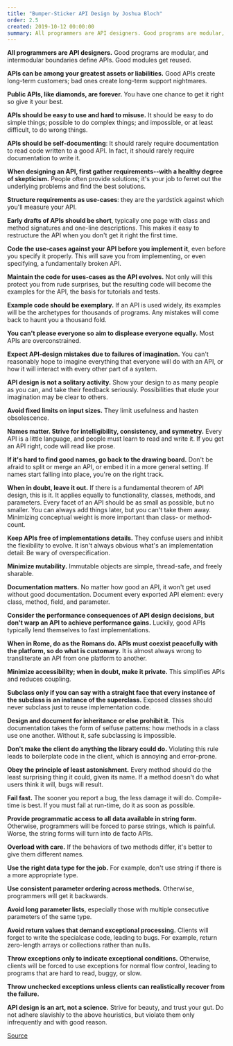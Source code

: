 ```yaml
---
title: "Bumper-Sticker API Design by Joshua Bloch"
order: 2.5
created: 2019-10-12 00:00:00
summary: All programmers are API designers. Good programs are modular, and intermodular boundaries define APIs. Good modules get reused...
---
```


**All programmers are API designers.** Good programs are modular, and intermodular boundaries define APIs. Good modules get reused.

<!--preview-->

**APIs can be among your greatest assets or liabilities.** Good APIs create long-term customers; bad ones create long-term support nightmares.

**Public APIs, like diamonds, are forever.** You have one chance to get it right so give it your best.

**APIs should be easy to use and hard to misuse.** It should be easy to do simple things; possible to do complex things; and impossible, or at least difficult, to do wrong things.

**APIs should be self-documenting**: It should rarely require documentation to read code written to a good API. In fact, it should rarely require documentation to write it.

**When designing an API, first gather requirements--with a healthy degree of skepticism.** People often provide solutions; it's your job to ferret out the underlying problems and find the best solutions.

**Structure requirements as use-cases**: they are the yardstick against which you'll measure your API.

**Early drafts of APIs should be short**, typically one page with class and method signatures and one-line descriptions. This makes it easy to restructure the API when you don't get it right the first time.

**Code the use-cases against your API before you implement it**, even before you specify it properly. This will save you from implementing, or even specifying, a fundamentally broken API.

**Maintain the code for uses-cases as the API evolves.** Not only will this protect you from rude surprises, but the resulting code will become the examples for the API, the basis for tutorials and tests.

**Example code should be exemplary.** If an API is used widely, its examples will be the archetypes for thousands of programs. Any mistakes will come back to haunt you a thousand fold.

**You can't please everyone so aim to displease everyone equally.** Most APIs are overconstrained.

**Expect API-design mistakes due to failures of imagination.** You can't reasonably hope to imagine everything that everyone will do with an API, or how it will interact with every other part of a system.

**API design is not a solitary activity.** Show your design to as many people as you can, and take their feedback seriously. Possibilities that elude your imagination may be clear to others.

**Avoid fixed limits on input sizes.** They limit usefulness and hasten obsolescence.

**Names matter. Strive for intelligibility, consistency, and symmetry.** Every API is a little language, and people must learn to read and write it. If you get an API right, code will read like prose.

**If it's hard to find good names, go back to the drawing board.** Don't be afraid to split or merge an API, or embed it in a more general setting. If names start falling into place, you're on the right track.

**When in doubt, leave it out.** If there is a fundamental theorem of API design, this is it. It applies equally to functionality, classes, methods, and parameters. Every facet of an API should be as small as possible, but no smaller. You can always add things later, but you can't take them away. Minimizing conceptual weight is more important than class- or method-count.

**Keep APIs free of implementations details.** They confuse users and inhibit the flexibility to evolve. It isn't always obvious what's an implementation detail: Be wary of overspecification.

**Minimize mutability.** Immutable objects are simple, thread-safe, and freely sharable.

**Documentation matters.** No matter how good an API, it won't get used without good documentation. Document every exported API element: every class, method, field, and parameter.

**Consider the performance consequences of API design decisions, but don't warp an API to achieve performance gains.** Luckily, good APIs typically lend themselves to fast implementations.

**When in Rome, do as the Romans do. APIs must coexist peacefully with the platform, so do what is customary.** It is almost always wrong to transliterate an API from one platform to another.

**Minimize accessibility; when in doubt, make it private.** This simplifies APIs and reduces coupling.

**Subclass only if you can say with a straight face that every instance of the subclass is an instance of the superclass.** Exposed classes should never subclass just to reuse implementation code.

**Design and document for inheritance or else prohibit it.** This documentation takes the form of selfuse patterns: how methods in a class use one another. Without it, safe subclassing is impossible.

**Don't make the client do anything the library could do.** Violating this rule leads to boilerplate code in the client, which is annoying and error-prone.

**Obey the principle of least astonishment.** Every method should do the least surprising thing it could, given its name. If a method doesn't do what users think it will, bugs will result.

**Fail fast.** The sooner you report a bug, the less damage it will do. Compile-time is best. If you must fail at run-time, do it as soon as possible.

**Provide programmatic access to all data available in string form.** Otherwise, programmers will be forced to parse strings, which is painful. Worse, the string forms will turn into de facto APIs.

**Overload with care.** If the behaviors of two methods differ, it's better to give them different names.

**Use the right data type for the job.** For example, don't use string if there is a more appropriate type.

**Use consistent parameter ordering across methods.** Otherwise, programmers will get it backwards.

**Avoid long parameter lists**, especially those with multiple consecutive parameters of the same type.

**Avoid return values that demand exceptional processing.** Clients will forget to write the specialcase code, leading to bugs. For example, return zero-length arrays or collections rather than nulls.

**Throw exceptions only to indicate exceptional conditions.** Otherwise, clients will be forced to use exceptions for normal flow control, leading to programs that are hard to read, buggy, or slow.

**Throw unchecked exceptions unless clients can realistically recover from the failure.**

**API design is an art, not a science.** Strive for beauty, and trust your gut. Do not adhere slavishly to the above heuristics, but violate them only infrequently and with good reason.


[Source](https://www.infoq.com/articles/API-Design-Joshua-Bloch/)